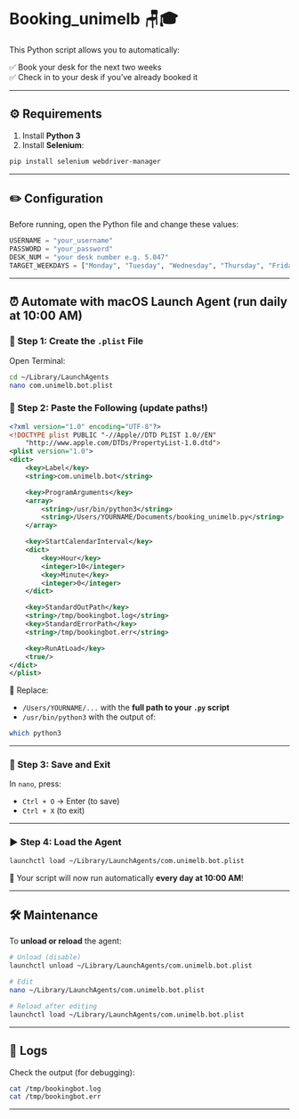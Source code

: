 
# Booking_unimelb 🪑🎓

This Python script allows you to automatically:

✅ Book your desk for the next two weeks  
✅ Check in to your desk if you’ve already booked it  

---

## ⚙️ Requirements

1. Install **Python 3**
2. Install **Selenium**:

```bash
pip install selenium webdriver-manager
````

---

## ✏️ Configuration

Before running, open the Python file and change these values:

```python
USERNAME = "your_username"
PASSWORD = "your_password"
DESK_NUM = "your desk number e.g. 5.047"
TARGET_WEEKDAYS = ["Monday", "Tuesday", "Wednesday", "Thursday", "Friday"]
```

---

## ⏰ Automate with macOS Launch Agent (run daily at 10:00 AM)

### 🥽 Step 1: Create the `.plist` File

Open Terminal:

```bash
cd ~/Library/LaunchAgents
nano com.unimelb.bot.plist
```

### 📝 Step 2: Paste the Following (update paths!)

```xml
<?xml version="1.0" encoding="UTF-8"?>
<!DOCTYPE plist PUBLIC "-//Apple//DTD PLIST 1.0//EN"
    "http://www.apple.com/DTDs/PropertyList-1.0.dtd">
<plist version="1.0">
<dict>
    <key>Label</key>
    <string>com.unimelb.bot</string>

    <key>ProgramArguments</key>
    <array>
        <string>/usr/bin/python3</string>
        <string>/Users/YOURNAME/Documents/booking_unimelb.py</string>
    </array>

    <key>StartCalendarInterval</key>
    <dict>
        <key>Hour</key>
        <integer>10</integer>
        <key>Minute</key>
        <integer>0</integer>
    </dict>

    <key>StandardOutPath</key>
    <string>/tmp/bookingbot.log</string>
    <key>StandardErrorPath</key>
    <string>/tmp/bookingbot.err</string>

    <key>RunAtLoad</key>
    <true/>
</dict>
</plist>
```

🔁 Replace:

* `/Users/YOURNAME/...` with the **full path to your `.py` script**
* `/usr/bin/python3` with the output of:

```bash
which python3
```

---

### 💾 Step 3: Save and Exit

In `nano`, press:

* `Ctrl + O` → Enter (to save)
* `Ctrl + X` (to exit)

---

### ▶️ Step 4: Load the Agent

```bash
launchctl load ~/Library/LaunchAgents/com.unimelb.bot.plist
```

🎉 Your script will now run automatically **every day at 10:00 AM**!

---

## 🛠 Maintenance

To **unload or reload** the agent:

```bash
# Unload (disable)
launchctl unload ~/Library/LaunchAgents/com.unimelb.bot.plist

# Edit
nano ~/Library/LaunchAgents/com.unimelb.bot.plist

# Reload after editing
launchctl load ~/Library/LaunchAgents/com.unimelb.bot.plist
```

---

## 📄 Logs

Check the output (for debugging):

```bash
cat /tmp/bookingbot.log
cat /tmp/bookingbot.err
```

---
